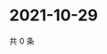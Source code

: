 # 2021-10-29

共 0 条

<!-- BEGIN WEIBO -->
<!-- 最后更新时间 Fri Oct 29 2021 13:12:47 GMT+0800 (China Standard Time) -->

<!-- END WEIBO -->
